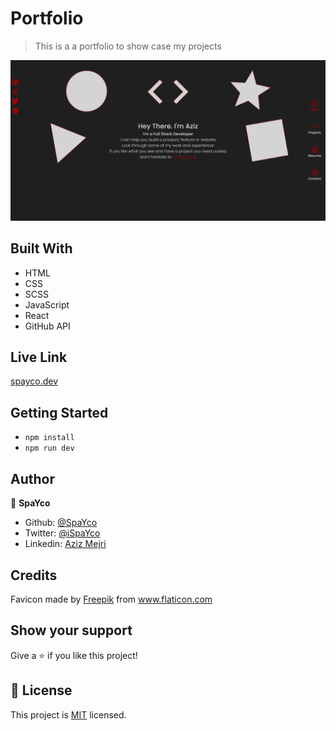 # Portfolio

> This is a a portfolio to show case my projects

![screenshot](./assets/images/screenshot.png)

## Built With

- HTML
- CSS
- SCSS
- JavaScript
- React
- GitHub API

## Live Link

[spayco.dev](https://spayco.dev/)


## Getting Started

- `npm install`
- `npm run dev`

## Author

👤 **SpaYco**

- Github: [@SpaYco](https://github.com/SpaYco)
- Twitter: [@iSpaYco](https://twitter.com/iSpaYco)
- Linkedin: [Aziz Mejri](https://linkedin.com/in/spayco)

## Credits

Favicon made by <a href="https://www.flaticon.com/authors/freepik" title="Freepik">Freepik</a> from <a href="https://www.flaticon.com/" title="Flaticon">www.flaticon.com</a>

## Show your support

Give a ⭐️ if you like this project!

## 📝 License

This project is [MIT](lic.url) licensed.
